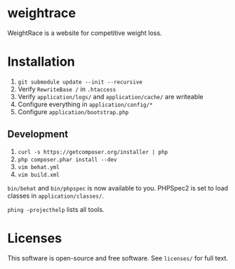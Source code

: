 # weightrace

WeightRace is a website for competitive weight loss.

# Installation

 1. `git submodule update --init --recursive`
 2. Verify `RewriteBase /` in `.htaccess`
 3. Verify `application/logs/` and `application/cache/` are writeable
 4. Configure everything in `application/config/*`
 5. Configure `application/bootstrap.php`

## Development

 1. `curl -s https://getcomposer.org/installer | php`
 2. `php composer.phar install --dev`
 3. `vim behat.yml`
 4. `vim build.xml`

`bin/behat` and `bin/phpspec` is now available to you. PHPSpec2 is set to load
classes in `application/classes/`.

`phing -projecthelp` lists all tools.

# Licenses

This software is open-source and free software. See `licenses/` for full text.
